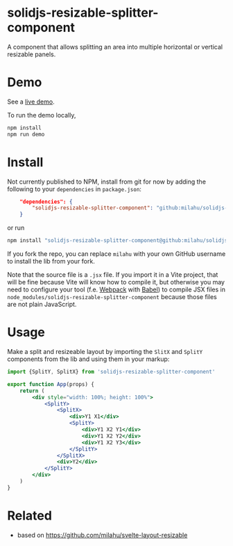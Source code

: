 # solidjs-resizable-splitter-component

A component that allows splitting an area into multiple horizontal or vertical resizable panels.

# Demo

See a [live demo](https://milahu.github.io/solidjs-resizable-splitter-component/).

To run the demo locally,

```sh
npm install
npm run demo
```

# Install

Not currently published to NPM, install from git for now by adding the following to your `dependencies` in `package.json`:

```json
	"dependencies": {
		"solidjs-resizable-splitter-component": "github:milahu/solidjs-resizable-splitter-component"
	}
```

or run

```sh
npm install "solidjs-resizable-splitter-component@github:milahu/solidjs-resizable-splitter-component"
```

If you fork the repo, you can replace `milahu` with your own GitHub username to
install the lib from your fork.

Note that the source file is a `.jsx` file. If you import it in a Vite project,
that will be fine because Vite will know how to compile it, but otherwise you
may need to configure your tool (f.e. [Webpack](https://webpack.js.org/) with
[Babel](https://babeljs.io/)) to compile JSX files in
`node_modules/solidjs-resizable-splitter-component` because those files are not
plain JavaScript.

# Usage

Make a split and resizeable layout by importing the `SlitX` and `SplitY`
components from the lib and using them in your markup:

```jsx
import {SplitY, SplitX} from 'solidjs-resizable-splitter-component'

export function App(props) {
	return (
		<div style="width: 100%; height: 100%">
			<SplitY>
				<SplitX>
					<div>Y1 X1</div>
					<SplitY>
						<div>Y1 X2 Y1</div>
						<div>Y1 X2 Y2</div>
						<div>Y1 X2 Y3</div>
					</SplitY>
				</SplitX>
				<div>Y2</div>
			</SplitY>
		</div>
	)
}
```

# Related

* based on https://github.com/milahu/svelte-layout-resizable
